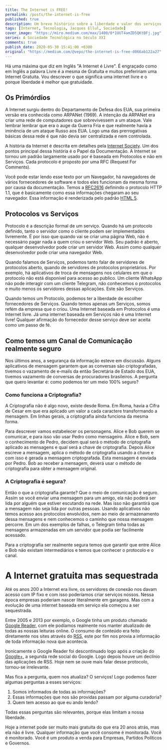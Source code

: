 ```yaml
---
title: The Internet is FREE!
permalink: /posts/the-internet-is-free
published: true
description: Um breve histórico sobre a liberdade e valor dos serviços de Internet.
tags: [Internet, Tecnologia, Jacques Ellul, Sociedade]
cover_image: "https://miro.medium.com/max/1400/0*1UUT4amZD5QKtBFj.jpg"
series: A Sociedade Tecnológica no Século XXI
comments: true
publish_date: 2020-05-30 15:41:00 +0300
original: "https://medium.com/@vepo/the-internet-is-free-d066ab122a27"
---
```


Há uma máxima que diz em Inglês "A Internet é Livre". É engraçado como em Inglês a palavra Livre é a mesma de Gratuita e muitos prefeririam uma Internet Gratuita. Vou descrever o que significa uma internet livre e o porque liberdade é melhor que gratuidade.

## Os Primórdios

A Internet surgiu dentro do Departamento de Defesa dos EUA, sua primeira versão era conhecida como ARPANet (1969). A intenção da ARPANet era criar uma rede de computadores que sobrevivessem a um ataque. Vale lembrar lembrar que era o auge da Guerra Fria e que realmente havia a iminência de um ataque Russo aos EUA. Logo uma das prerrogativas básicas dessa rede é que não devia ser centralizada e nem controlada.

A história da Internet é descrita em detalhes pela [Internet Society](https://www.internetsociety.org/internet/history-internet/brief-history-internet/). Um dos pontos principal dessa história é o Papel da Documentação. A Internet se tornou um padrão largamente usado por é baseada em Protocolos e não em Serviços. Cada protocolo é proposto por uma RFC (Request For Comments). 

Você pode estar lendo esse texto por um Navegador, há navegadores de vários fornecedores de software e todos eles funcionam da mesma forma por causa da documentação. Temos a [RFC2616](https://tools.ietf.org/html/rfc2616) definindo o protocolo HTTP 1.1, que é basicamente como essa informações chegaram ao seu navegador. Essa informação é renderizada pelo padrão [HTML 5](https://www.w3.org/TR/html52/).

## Protocolos vs Serviços

Protocolo é a descrição formal de um serviço. Quando há um protocolo definido, tanto o servidor como o cliente podem ser implementados livremente. É por isso que quando vai se criar uma página Web, não é necessário pagar nada a quem criou o servidor Web. Seu padrão é aberto, qualquer desenvolvedor pode criar um servidor Web. Assim como qualquer desenvolvedor pode criar uma navegador Web.

Quando falamos de Serviços, podemos tanto falar de servidores de protocolos aberto, quando de servidores de protocolos proprietários. Por exemplo, há aplicativos de troca de mensagens nos celulares em que o protocolo não está disponível para acesso ao publico. Um cliente WhatsApp não pode interagir com um cliente Telegram, não conhecemos o protocolos e muito menos os servidores dessas aplicações. Este são Serviços.

Quando temos um Protocolo, podemos ter a liberdade de escolher fornecedores de Serviços. Quando temos apenas um Serviços, somos refém da empresa que o criou. Uma Internet baseada em Protocolos é uma Internet livre. Já uma internet baseada em Serviços não é uma Internet livre! Qualquer afirmação do fornecedor desse serviço deve ser aceita como um passo de fé.

## Como temos um Canal de Comunicação realmente seguro

Nos últimos anos, a segurança da informação esteve em discussão. Alguns aplicativos de mensagem garantem que as conversas são criptografadas, tivemos o vazamento de e-mails da então Secretária de Estado dos EUA, tivemos vazamento de conversas de procuradores brasileiros. A pergunta que quero levantar é: como podemos ter um meio 100% seguro?

### Como funciona a Criptografia?

A Criptografia não é algo novo, existe desde Roma. Em Roma, havia a Cifra de Cesar em que era aplicado um valor a cada caractere transformando a mensagem. Em linhas gerais, a criptografia ainda funciona da mesma forma. 

Para descrever vamos estabelecer os personagens. Alice e Bob querem se comunicar, e para isso vão usar Pedro como mensageiro. Alice e Bob, sem o conhecimento de Pedro, decidem qual será o método de criptografia aplicado as mensagens e qual será a chave de criptografia. Depois Alice escreve a mensagem, aplica o método de criptografia usando a chave e com isso é gerada a mensagem criptografada. Esta mensagem é enviada por Pedro. Bob ao receber a mensagem, deverá usar o método de criptografia para obter a mensagem original. 

### A Criptografia é segura?

Então o que a criptografia garante? Que o meio de comunicação é seguro. Assim se você enviar uma mensagem para um amigo, ela não poderá ser lida por alguém que estiver escutando na rede. Mas isso não garantirá que a mensagem não seja lida por outras pessoas. Usando aplicativos não temos acesso aos protocolos envolvidos, nem ao meio de armazenamento dessa mensagens e nem conhecemos o caminho que nossa mensagem percorre. Em um dos exemplos de falhas, o Telegram tinha todas as mensagens armazenadas em um servidor que podia ser facilmente acessado.

Para a criptografia ser realmente segura temos que garantir que entre Alice e Bob não existam intermediários e temos que conhecer o protocolo e o canal.

# A Internet gratuita mas sequestrada

Até os anos 200 a Internet era livre, os servidores de conexão nos davam acesso com IP fixo e com isso poderíamos criar serviços nossos. Nessa época empresas poderiam nascer literalmente em garagens. Mas com a evolução de uma internet baseada em serviço ela começou a ser sequestrada.

Entre 2005 e 2013 por exemplo, o Google tinha um produto chamado [Google Reader](https://pt.wikipedia.org/wiki/Google_Reader), com ele podíamos realmente nos manter atualizado de todas as nossas leituras online. O consumo de conteúdo era feito diretamente nos sites através do [RSS](https://pt.wikipedia.org/wiki/RSS), este por fim nos provia a informação de toda informação nova que acontecia.

Ironicamente o Google Reader foi descontinuado logo após a criação do [Google+](https://pt.wikipedia.org/wiki/Google%2B), a segunda rede social do Google. Logo depois houve um declínio das aplicações de RSS. Hoje nem se ouve mais falar desse protocolo, tornou-se irrelevante. 

Mas fica a pergunta, quem nos atualiza? O serviços! Logo podemos fazer algumas perguntas a esses serviços:

1. Somos informados de todas as informações?
2. Essas informações que nos são providas passam por alguma curadoria?
3. Quem tem acesso ao que eu ando lendo?

Todas essas perguntas são relevantes, porque elas limitam a nossa liberdade. 

Hoje a internet pode ser muito mais gratuita do que era 20 anos atrás, mas ela não é livre. Qualquer informação que você consome é monitorada. Você é monitorado. Você é um produto a venda para Empresas, Partidos Políticos e Governos.
